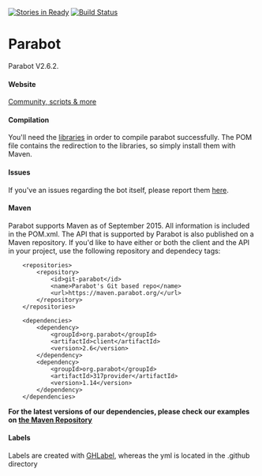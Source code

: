 [![Stories in Ready](https://badge.waffle.io/Parabot/Parabot.png?label=ready&title=Ready)](https://waffle.io/Parabot/Parabot)
[![Build Status](https://travis-ci.org/Parabot/Parabot.svg?branch=master)](https://travis-ci.org/Parabot/Parabot)

# Parabot

Parabot V2.6.2.

#### Website

[Community, scripts & more](http://www.parabot.org/)

#### Compilation
You'll need the [libraries](https://github.com/Parabot/Parabot/tree/master/libs) in order to compile parabot successfully.
The POM file contains the redirection to the libraries, so simply install them with Maven.

#### Issues
If you've an issues regarding the bot itself, please report them [here](https://github.com/Parabot/Parabot/issues).

#### Maven
Parabot supports Maven as of September 2015. All information is included in the POM.xml.
The API that is supported by Parabot is also published on a Maven repository.
If you'd like to have either or both the client and the API in your project, use the following repository and dependecy tags:
```
    <repositories>
        <repository>
            <id>git-parabot</id>
            <name>Parabot's Git based repo</name>
            <url>https://maven.parabot.org/</url>
        </repository>
    </repositories>

    <dependencies>
        <dependency>
            <groupId>org.parabot</groupId>
            <artifactId>client</artifactId>
            <version>2.6</version>
        </dependency>
        <dependency>
            <groupId>org.parabot</groupId>
            <artifactId>317provider</artifactId>
            <version>1.14</version>
        </dependency>
    </dependencies>
```
**For the latest versions of our dependencies, please check our examples on [the Maven Repository](https://github.com/Parabot/Maven-Repository/tree/master/examples)**


#### Labels
Labels are created with [GHLabel](https://github.com/jimmycuadra/ghlabel), whereas the yml is located in the .github directory